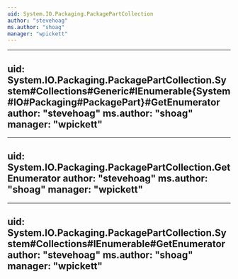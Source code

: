 ```yaml
---
uid: System.IO.Packaging.PackagePartCollection
author: "stevehoag"
ms.author: "shoag"
manager: "wpickett"
---
```


---
uid: System.IO.Packaging.PackagePartCollection.System#Collections#Generic#IEnumerable{System#IO#Packaging#PackagePart}#GetEnumerator
author: "stevehoag"
ms.author: "shoag"
manager: "wpickett"
---

---
uid: System.IO.Packaging.PackagePartCollection.GetEnumerator
author: "stevehoag"
ms.author: "shoag"
manager: "wpickett"
---

---
uid: System.IO.Packaging.PackagePartCollection.System#Collections#IEnumerable#GetEnumerator
author: "stevehoag"
ms.author: "shoag"
manager: "wpickett"
---
